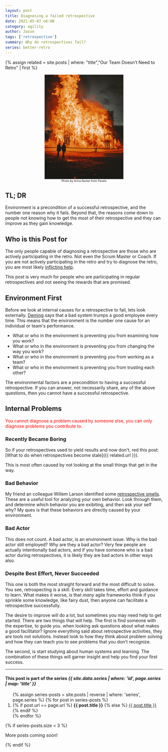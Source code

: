 ```yaml
---
layout: post
title: Diagnosing a failed retrospective
date: 2021-05-07 o6:00
category: agility
author: Jason
tags: ['retrospective']
summary: Why do retrospectives fail?
series: better-retro
---
```

{% assign related = site.posts | where: "title","Our Team Doesn’t Need to Retro" | first %}

<div style="display: flex; align-items: center; justify-content: center;">
    <img src="../../assets/img/posts/pexels-anna-kester-5352942.jpg" alt="Friends hanging out laughing" style="width: 50%">
</div>
<div style="display: flex; align-items: center; justify-content: center;">
    <div style="font-size: xx-small">Photo by Anna Kester from Pexels</div>
</div>

## TL; DR

Environment is a precondition of a successful retrospective, and the number one reason why it fails. Beyond that, the reasons come down to people not knowing how to get the most of their retrospective and they can improve as they gain knowledge.

## Who is this Post for

The only people capable of diagnosing a retrospective are those who are actively participating in the retro. Not even the Scrum Master or Coach. If you are not actively participating in the retro and try to diagnose the retro, you are most likely [inflicting help](https://www.estherderby.com/inflicting-help/).

This post is very much for people who are participating in regular retrospectives and not seeing the rewards that are promised.

## Environment First

Before we look at internal causes for a retrospective to fail, lets look externally. [Deming](https://deming.org/a-bad-system-will-beat-a-good-person-every-time/) says that a bad system trumps a good employee every time. This means that the environment is the number one cause for an individual or team's performance.

- What or who in the environment is preventing you from examining how you work?
- What or who in the environment is preventing you from changing the way you work?
- What or who in the environment is preventing you from working as a team?
- What or who in the environment is preventing you from trusting each other?

The environmental factors are a precondition to having a successful retrospective. If you can answer, not necessarily share, any of the above questions, then you cannot have a successful retrospective.

## Internal Problems

<span style='color:red'>You cannot diagnose a problem caused by someone else, you can only diagnose problems you contribute to.</span>

### Recently Became Boring

So if your retrospectives used to yield results and now don't, red this post: [What to do when retrospectives become stale]({{ related.url }}).

This is most often caused by not looking at the small things that get in the way.

### Bad Behavior

My friend an colleague Willem Larson identified some [retrospective smells](https://github.com/willemlarsen/retrospective-smells). These are a useful tool for analyzing your own behavior. Look through them, and determine which behavior you are exibiting, and then ask your self why? My ques is that these behaviors are directly caused by your environment.

### Bad Actor

This does not count. A bad actor, is an environment issue. Why is the bad actor still employed? Why are they a bad actor? Very few people are actually intentionally bad actors, and if you have someone who is a bad actor during retrospectives, it is likely they are bad actors in other ways also.

### Despite Best Effort, Never Succeeded

This one is both the most straight forward and the most difficult to solve. You see, retrospecting is a skill. Every skill takes time, effort and guidance to learn. What makes it worse, is that _many_ agile frameworks think if you sprinkle some knowledge, like fairy dust, then anyone can facilitate a retrospective successfully.

The desire to improve will do a lot, but sometimes you may need help to get started. There are two things that will help. The first is find someone with the expertise, to guide you. when looking ask questions about what makes a good facilitator? Ignore everything said about retrospective activities, they are tools not solutions. Instead look to how they think about problem solving and how they can teach you to see problems that you don't recognize.

The second, is start studying about human systems and learning. The combination of these things will garner insight and help you find your first success.

----

<aside class="series">
  <h4>This post is part of the series <em>{{ site.data.series | where: 'id', page.series | map: 'title' }}</em></h4>
  <ol>
    {% assign series-posts = site.posts | reverse | where: 'series', page.series %}
    {% for post in series-posts %}
    <li>
      {% if post.url == page.url %}
      <strong>{{ post.title }}</strong>
      {% else %}
      <a href="{{ site.baseurl }}{{ post.url }}">{{ post.title }}</a>
      {% endif %}
    </li>
    {% endfor %}
  </ol>
  {% if series-posts.size < 3 %}
  <p>More posts coming soon!</p>
  {% endif %}
</aside>